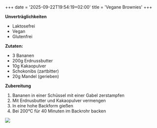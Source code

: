 +++
date = '2025-09-22T19:54:19+02:00'
title = 'Vegane Brownies'
+++

**Unverträglichkeiten**
* Laktosefrei
* Vegan
* Glutenfrei

**Zutaten:**
* 3 Bananen
* 200g Erdnussbutter
* 10g Kakaopulver
* Schokonibs (zartbitter)
* 20g Mandel (gerieben)


**Zubereitung**
1. Bananen in einer Schüssel mit einer Gabel zerstampfen
1. Mit Erdnusbutter und Kakaopulver vermengen
1. In eine hohe Backform gießen
1. Bei 200°C für 40 Minuten im Backrohr backen

![](/brownies.png)